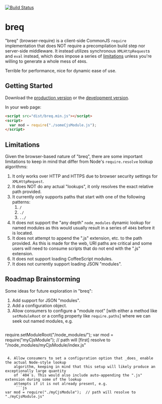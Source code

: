 [![Build Status](https://travis-ci.org/JamesMGreene/breq.png?branch=master)](https://travis-ci.org/JamesMGreene/breq)

# breq

"breq" (browser-require) is a client-side CommonJS `require` implementation that does NOT require a
precompilation build step nor server-side middleware. It instead utilizes synchronous
`XMLHttpRequest`s and `eval` instead, which does impose a series of [limitations](#limitations)
unless you're willing to generate a whole mess of `404`s.

Terrible for performance, nice for dynamic ease of use.


## Getting Started
Download the [production version][min] or the [development version][max].

[min]: https://raw.github.com/JamesMGreene/breq/master/dist/breq.min.js
[max]: https://raw.github.com/JamesMGreene/breq/master/dist/breq.js

In your web page:

```html
<script src="dist/breq.min.js"></script>
<script>
  var mod = require("./someCjsModule.js");
</script>
```


## Limitations
Given the browser-based nature of "breq", there are some important limitations to keep in mind that
differ from Node's `require.resolve` lookup algorithms:
 1. It only works over HTTP and HTTPS due to browser security settings for `XMLHttpRequest`.
 2. It does NOT do any actual "lookups", it only resolves the exact relative path provided.
 3. It currently only supports paths that start with one of the following patterns:
      1. `/`
      2. `./`
      3. `../`
 4. It does not support the "any depth" `node_modules` dynamic lookup for named modules as this
    would usually result in a series of `404`s before it is located.
 5. It does not attempt to append the ".js" extension, etc. to the path provided. As this is made
    for the web, URI paths are critical and some users will need to consume scripts that do not
    end with the ".js" extension.
 6. It does not support loading CoffeeScript modules.
 7. It does not currently support loading JSON "modules".


## Roadmap Brainstorming
Some ideas for future exploration in "breq":  

 1. Add support for JSON "modules".
 2. Add a configuration object.
 3. Allow consumers to configure a "module root" [with either a method like `setModuleRoot` or
    a config property like `require.paths`] where we can seek out named modules, e.g.
     ```js
require.setModuleRoot("/node_modules/");
var mod = require("myCjsModule");     // path will [first] resolve to "/node_modules/myCjsModule/index.js"
```

 4. Allow consumers to set a configuration option that _does_ enable the actual Node-style lookup
    algorithm, keeping in mind that this setup will likely produce an exceptionally large quantity
    of `404`s. This would also include auto-appending the ".js" extension during some of the lookup
    attempts if it is not already present, e.g.
     ```js
var mod = require("./myCjsModule");  // path will resolve to "./myCjsModule.js"
```
